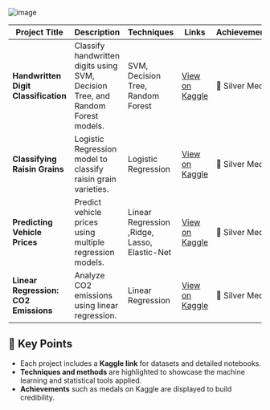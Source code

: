 ![image](https://github.com/user-attachments/assets/52cf4c63-63ea-4630-bf2e-14bb30dc0122)


| **Project Title**                                | **Description**                                                                 | **Techniques**                           | **Links**                                                                                                                                         | **Achievements**       |
|--------------------------------------------------|---------------------------------------------------------------------------------|------------------------------------------|----------------------------------------------------------------------------------------------------------------------------------------------------|-------------------------|
| **Handwritten Digit Classification**             | Classify handwritten digits using SVM, Decision Tree, and Random Forest models. | SVM, Decision Tree, Random Forest        | [View on Kaggle](https://www.kaggle.com/your-link](https://www.kaggle.com/code/yaaryiitturan/handwritten-digit-classification-svm-dt-rf))                               | 🥈 Silver Medal          |
| **Classifying Raisin Grains**                    | Logistic Regression model to classify raisin grain varieties.                   | Logistic Regression                      | [View on Kaggle](https://www.kaggle.com/your-link](https://www.kaggle.com/code/yaaryiitturan/classifying-raisin-with-logistic-regression))                             | 🥈 Silver Medal         |
| **Predicting Vehicle Prices**                    | Predict vehicle prices using multiple regression models.                        | Linear Regression ,Ridge, Lasso, Elastic-Net                        | [View on Kaggle](https://www.kaggle.com/your-link](https://www.kaggle.com/code/yaaryiitturan/predicting-vehicle-prices-using-regression-models))                             | 🥈 Silver Medal         |
| **Linear Regression: CO2 Emissions**             | Analyze CO2 emissions using linear regression.                                  | Linear Regression                        | [View on Kaggle](https://www.kaggle.com/your-link](https://www.kaggle.com/code/yaaryiitturan/lineer-regression-co2-emissions))                          | 🥈 Silver Medal                      |

## 🔗 Key Points
- Each project includes a **Kaggle link** for datasets and detailed notebooks.
- **Techniques and methods** are highlighted to showcase the machine learning and statistical tools applied.
- **Achievements** such as medals on Kaggle are displayed to build credibility.
